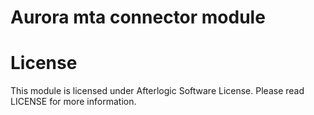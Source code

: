 # Aurora mta connector module

# License
This module is licensed under Afterlogic Software License. Please read LICENSE for more information.
